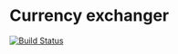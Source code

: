 # Currency exchanger 
[![Build Status](https://travis-ci.org/maxStorozhenko/currency_exchanger.svg?branch=Errors_pages)](https://travis-ci.org/maxStorozhenko/currency_exchanger)